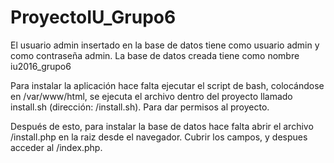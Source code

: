 # ProyectoIU_Grupo6

El usuario admin insertado en la base de datos tiene como usuario admin y como contraseña admin.
La base de datos creada tiene como nombre iu2016_grupo6

Para instalar la aplicación hace falta ejecutar el script de bash, colocándose en /var/www/html, se ejecuta el archivo dentro del proyecto llamado install.sh (dirección: /install.sh). Para dar permisos al proyecto. 

Después de esto, para instalar la base de datos hace falta abrir el archivo /install.php en la raiz desde el navegador. Cubrir los campos, y despues acceder al /index.php.
